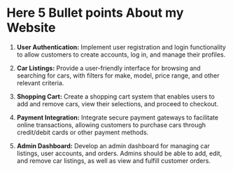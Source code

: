 # Here 5 Bullet points About my Website 

1. **User Authentication:** Implement user registration and login functionality to allow customers to create accounts, log in, and manage their profiles.

2. **Car Listings:** Provide a user-friendly interface for browsing and searching for cars, with filters for make, model, price range, and other relevant criteria.

3. **Shopping Cart:** Create a shopping cart system that enables users to add and remove cars, view their selections, and proceed to checkout.

4. **Payment Integration:** Integrate secure payment gateways to facilitate online transactions, allowing customers to purchase cars through credit/debit cards or other payment methods.

5. **Admin Dashboard:** Develop an admin dashboard for managing car listings, user accounts, and orders. Admins should be able to add, edit, and remove car listings, as well as view and fulfill customer orders.

